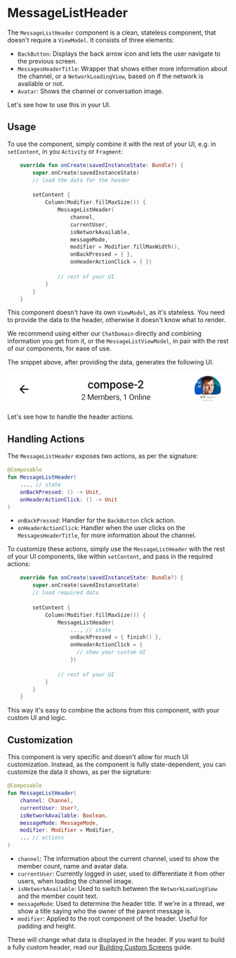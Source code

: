 # MessageListHeader

The `MessageListHeader` component is a clean, stateless component, that doesn't require a `ViewModel`. It consists of three elements:

* `BackButton`: Displays the back arrow icon and lets the user navigate to the previous screen.
* `MessagesHeaderTitle`: Wrapper that shows either more information about the channel, or a `NetworkLoadingView`, based on if the network is available or not.
* `Avatar`: Shows the channel or conversation image.

Let's see how to use this in your UI.

## Usage

To use the component, simply combine it with the rest of your UI, e.g. in `setContent`, in you `Activity` or `Fragment`:

```kotlin
    override fun onCreate(savedInstanceState: Bundle?) {
        super.onCreate(savedInstanceState)
		// load the data for the header
        
        setContent {
            Column(Modifier.fillMaxSize()) {
                MessageListHeader(
                    channel,
                    currentUser,
                    isNetworkAvailable,
                    messageMode,
                    modifier = Modifier.fillMaxWidth(),
                    onBackPressed = { },
                    onHeaderActionClick = { })

                // rest of your UI
            }
        }
    }
```

This component doesn't have its own `ViewModel`, as it's stateless. You need to provide the data to the header, otherwise it doesn't know what to render.

We recommend using either our `ChatDomain` directly and combining information you get from it, or the `MessageListViewModel`, in pair with the rest of our components, for ease of use.

The snippet above, after providing the data, generates the following UI.

![Default MessagesScreen component](../../assets/default_message_list_header_component.png)

Let's see how to handle the header actions.

## Handling Actions

The `MessageListHeader` exposes two actions, as per the signature:

```kotlin
@Composable
fun MessageListHeader(
    ..., // state
    onBackPressed: () -> Unit,
    onHeaderActionClick: () -> Unit
)
```

* `onBackPressed`: Handler for the `BackButton` click action.
* `onHeaderActionClick`: Handler when the user clicks on the `MessagesHeaderTitle`, for more information about the channel.

To customize these actions, simply use the `MessageListHeader` with the rest of your UI components, like within `setContent`, and pass in the required actions:

```kotlin
    override fun onCreate(savedInstanceState: Bundle?) {
        super.onCreate(savedInstanceState)
        // load required data

        setContent {
            Column(Modifier.fillMaxSize()) {
                MessageListHeader(
                    ..., // state
                    onBackPressed = { finish() },
                    onHeaderActionClick = { 
                      // show your custom UI
                    })

                // rest of your UI
            }
        }
    }
```

This way it's easy to combine the actions from this component, with your custom UI and logic.

## Customization

This component is very specific and doesn't allow for much UI customization. Instead, as the component is fully state-dependent, you can customize the data it shows, as per the signature:

```kotlin
@Composable
fun MessageListHeader(
    channel: Channel,
    currentUser: User?,
    isNetworkAvailable: Boolean,
    messageMode: MessageMode,
    modifier: Modifier = Modifier,
    ... // actions
)
```

* `channel`: The information about the current channel, used to show the member count, name and avatar data.
* `currentUser`: Currently logged in user, used to differentiate it from other users, when loading the channel image.
* `isNetworkAvailable`: Used to switch between the `NetworkLoadingView` and the member count text.
* `messageMode`: Used to determine the header title. If we're in a thread, we show a title saying who the owner of the parent message is.
* `modifier`: Applied to the root component of the header. Useful for padding and height.

These will change what data is displayed in the header. If you want to build a fully custom header, read our [Building Custom Screens](../08-guides/06-building-custom-screens.md) guide.
